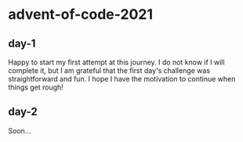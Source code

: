 # advent-of-code-2021

## day-1 

Happy to start my first attempt at this journey. I do not know if I will complete it, but I am grateful that the first day's challenge was straightforward and fun. I hope I have the motivation to continue when things get rough!

## day-2

Soon...
